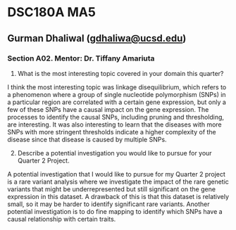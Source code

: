 # DSC180A MA5

## Gurman Dhaliwal (gdhaliwa@ucsd.edu)
### Section A02. Mentor: Dr. Tiffany Amariuta

1. What is the most interesting topic covered in your domain this quarter?

I think the most interesting topic was linkage disequilibrium, which refers to a phenomenon where a group of single nucleotide polymorphism (SNPs) in a particular region are correlated with a certain gene expression, but only a few of these SNPs have a causal impact on the gene expression. The processes to identify the causal SNPs, including pruning and thresholding, are interesting. It was also interesting to learn that the diseases with more SNPs with more stringent thresholds indicate a higher complexity of the disease since that disease is caused by multiple SNPs. 

2. Describe a potential investigation you would like to pursue for your Quarter 2 Project.
   
A potential investigation that I would like to pursue for my Quarter 2 project is a rare variant analysis where we investigate the impact of the rare genetic variants that might be underrepresented but still significant on the gene expression in this dataset. A drawback of this is that this dataset is relatively small, so it may be harder to identify significant rare variants. Another potential investigation is to do fine mapping to identify which SNPs have a causal relationship with certain traits. 

